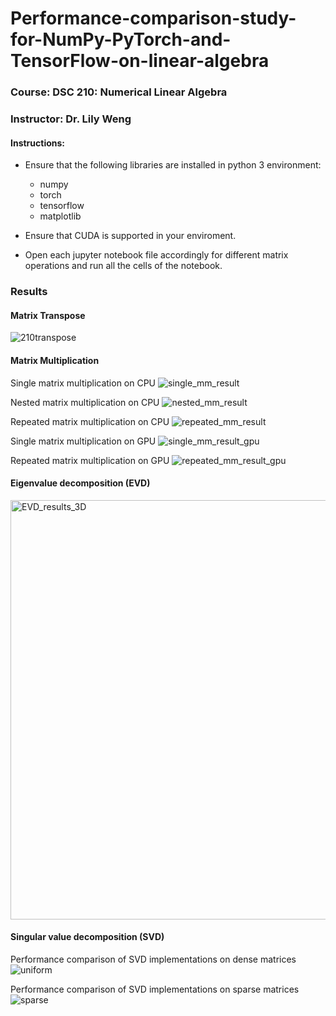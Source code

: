 # Performance-comparison-study-for-NumPy-PyTorch-and-TensorFlow-on-linear-algebra

### Course: DSC 210: Numerical Linear Algebra
### Instructor: Dr. Lily Weng

#### Instructions:
- Ensure that the following libraries are installed in python 3 environment:
  - numpy
  - torch
  - tensorflow
  - matplotlib

- Ensure that CUDA is supported in your enviroment. 

- Open each jupyter notebook file accordingly for different matrix operations and run all the cells of the notebook.

### Results

#### Matrix Transpose

![210transpose](https://github.com/user-attachments/assets/87982c81-53ce-4115-a778-f5f85242cd79)

#### Matrix Multiplication

Single matrix multiplication on CPU
![single_mm_result](https://github.com/user-attachments/assets/95f75be9-9bc3-4b73-8bd3-7343bb2ce00b)

Nested matrix multiplication on CPU
![nested_mm_result](https://github.com/user-attachments/assets/65e4007d-0f52-4f38-82cb-c948b891ca71)

Repeated matrix multiplication on CPU
![repeated_mm_result](https://github.com/user-attachments/assets/187977e0-34f1-4af5-94a5-b0128c60d60b)

Single matrix multiplication on GPU
![single_mm_result_gpu](https://github.com/user-attachments/assets/e1ba2910-6afe-423b-a198-27409037a0b8)

Repeated matrix multiplication on GPU
![repeated_mm_result_gpu](https://github.com/user-attachments/assets/4065ed8f-ef05-45b9-94a2-7b01ae3a710f)

#### Eigenvalue decomposition (EVD)
<img width="671" alt="EVD_results_3D" src="https://github.com/user-attachments/assets/0f0e0126-89a5-44d1-a1cc-6b06d96f7ce0">

#### Singular value decomposition (SVD)

Performance comparison of SVD implementations on dense matrices
![uniform](https://github.com/user-attachments/assets/0647d6fd-e42d-4667-882d-7a85ccb64e70)

Performance comparison of SVD implementations on sparse matrices
![sparse](https://github.com/user-attachments/assets/851ef2f2-349e-4056-bd4e-b5a341d3a44a)

